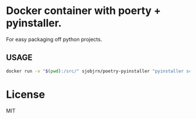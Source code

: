 # Docker container with poerty + pyinstaller.

For easy packaging off python projects.

## USAGE
```bash
docker run -v "$(pwd):/src/" sjobjrn/poetry-pyinstaller "pyinstaller script.py"
```



# License

MIT

